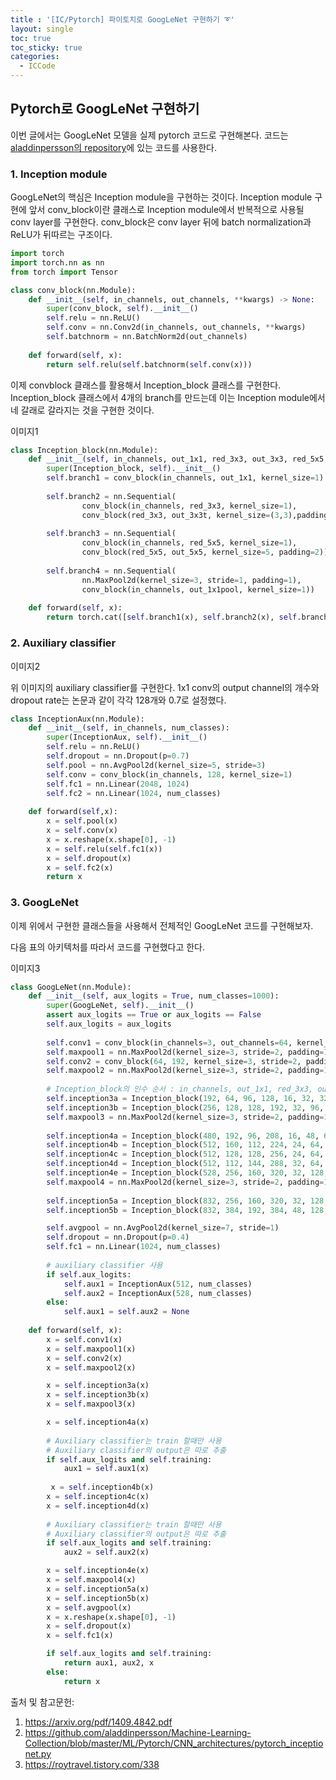 ```yaml
---
title : '[IC/Pytorch] 파이토치로 GoogLeNet 구현하기 ➰' 
layout: single
toc: true
toc_sticky: true
categories:
  - ICCode
---
```


## Pytorch로 GoogLeNet 구현하기

이번 글에서는 GoogLeNet 모델을 실제 pytorch 코드로 구현해본다. 코드는 [<U>aladdinpersson의 repository</U>](https://github.com/aladdinpersson/Machine-Learning-Collection/blob/master/ML/Pytorch/CNN_architectures/pytorch_inceptionet.py)에 있는 코드를 사용한다.

### 1. Inception module

GoogLeNet의 핵심은 Inception module을 구현하는 것이다. Inception module 구현에 앞서 conv_block이란 클래스로 Inception module에서 반복적으로 사용될 conv layer를 구현한다. conv_block은 conv layer 뒤에 batch normalization과 ReLU가 뒤따르는 구조이다.


```python
import torch
import torch.nn as nn
from torch import Tensor

class conv_block(nn.Module):
    def __init__(self, in_channels, out_channels, **kwargs) -> None:
        super(conv_block, self).__init__()
        self.relu = nn.ReLU()
        self.conv = nn.Conv2d(in_channels, out_channels, **kwargs)
        self.batchnorm = nn.BatchNorm2d(out_channels)
    
    def forward(self, x):
        return self.relu(self.batchnorm(self.conv(x)))
```

이제 convblock 클래스를 활용해서 Inception_block 클래스를 구현한다. Inception_block 클래스에서 4개의 branch를 만드는데 이는 Inception module에서 네 갈래로 갈라지는 것을 구현한 것이다.

이미지1


```python
class Inception_block(nn.Module):
    def __init__(self, in_channels, out_1x1, red_3x3, out_3x3, red_5x5, out_5x5, out_1x1pool):
        super(Inception_block, self).__init__()
        self.branch1 = conv_block(in_channels, out_1x1, kernel_size=1)
        
        self.branch2 = nn.Sequential(
                conv_block(in_channels, red_3x3, kernel_size=1),
                conv_block(red_3x3, out_3x3t, kernel_size=(3,3),padding=1))
        
        self.branch3 = nn.Sequential(
                conv_block(in_channels, red_5x5, kernel_size=1),
                conv_block(red_5x5, out_5x5, kernel_size=5, padding=2))
        
        self.branch4 = nn.Sequential(
                nn.MaxPool2d(kernel_size=3, stride=1, padding=1),
                conv_block(in_channels, out_1x1pool, kernel_size=1))
        
    def forward(self, x):
        return torch.cat([self.branch1(x), self.branch2(x), self.branch3(x), self.branch4(x)],1)
```

### 2. Auxiliary classifier

이미지2

위 이미지의 auxiliary classifier를 구현한다. 1x1 conv의 output channel의 개수와 dropout rate는 논문과 같이 각각 128개와 0.7로 설정했다.


```python
class InceptionAux(nn.Module):
    def __init__(self, in_channels, num_classes):
        super(InceptionAux, self).__init__()
        self.relu = nn.ReLU()
        self.dropout = nn.Dropout(p=0.7)
        self.pool = nn.AvgPool2d(kernel_size=5, stride=3)
        self.conv = conv_block(in_channels, 128, kernel_size=1)
        self.fc1 = nn.Linear(2048, 1024)
        self.fc2 = nn.Linear(1024, num_classes)
    
    def forward(self,x):
        x = self.pool(x)
        x = self.conv(x)
        x = x.reshape(x.shape[0], -1)
        x = self.relu(self.fc1(x))
        x = self.dropout(x)
        x = self.fc2(x)
        return x
```

### 3. GoogLeNet

이제 위에서 구현한 클래스들을 사용해서 전체적인 GoogLeNet 코드를 구현해보자. 

다음 표의 아키텍처를 따라서 코드를 구현했다고 한다.

이미지3


```python
class GoogLeNet(nn.Module):
    def __init__(self, aux_logits = True, num_classes=1000):
        super(GoogLeNet, self).__init__()
        assert aux_logits == True or aux_logits == False
        self.aux_logits = aux_logits
        
        self.conv1 = conv_block(in_channels=3, out_channels=64, kernel_size=7, stride=2, padding=3)
        self.maxpool1 = nn.MaxPool2d(kernel_size=3, stride=2, padding=1)
        self.conv2 = conv_block(64, 192, kernel_size=3, stride=2, padding=1)
        self.maxpool2 = nn.MaxPool2d(kernel_size=3, stride=2, padding=1)
        
        # Inception_block의 인수 순서 : in_channels, out_1x1, red_3x3, out_3x3, red_5x5, out_5x5, out_1x1pool
        self.inception3a = Inception_block(192, 64, 96, 128, 16, 32, 32)
        self.inception3b = Inception_block(256, 128, 128, 192, 32, 96, 64)
        self.maxpool3 = nn.MaxPool2d(kernel_size=3, stride=2, padding=1)
        
        self.inception4a = Inception_block(480, 192, 96, 208, 16, 48, 64)
        self.inception4b = Inception_block(512, 160, 112, 224, 24, 64, 64)
        self.inception4c = Inception_block(512, 128, 128, 256, 24, 64, 64)
        self.inception4d = Inception_block(512, 112, 144, 288, 32, 64, 64)
        self.inception4e = Inception_block(528, 256, 160, 320, 32, 128, 128)
        self.maxpool4 = nn.MaxPool2d(kernel_size=3, stride=2, padding=1)
        
        self.inception5a = Inception_block(832, 256, 160, 320, 32, 128, 128)
        self.inception5b = Inception_block(832, 384, 192, 384, 48, 128, 128)

        self.avgpool = nn.AvgPool2d(kernel_size=7, stride=1)
        self.dropout = nn.Dropout(p=0.4)
        self.fc1 = nn.Linear(1024, num_classes)
        
        # auxiliary classifier 사용
        if self.aux_logits:
            self.aux1 = InceptionAux(512, num_classes)
            self.aux2 = InceptionAux(528, num_classes)
        else:
            self.aux1 = self.aux2 = None
            
    def forward(self, x):
        x = self.conv1(x)
        x = self.maxpool1(x)
        x = self.conv2(x)
        x = self.maxpool2(x)

        x = self.inception3a(x)
        x = self.inception3b(x)
        x = self.maxpool3(x)

        x = self.inception4a(x)
        
        # Auxiliary classifier는 train 할때만 사용
        # Auxiliary classifier의 output은 따로 추출
        if self.aux_logits and self.training:
            aux1 = self.aux1(x)
        
         x = self.inception4b(x)
        x = self.inception4c(x)
        x = self.inception4d(x)
        
        # Auxiliary classifier는 train 할때만 사용
        # Auxiliary classifier의 output은 따로 추출
        if self.aux_logits and self.training:
            aux2 = self.aux2(x)

        x = self.inception4e(x)
        x = self.maxpool4(x)
        x = self.inception5a(x)
        x = self.inception5b(x)
        x = self.avgpool(x)
        x = x.reshape(x.shape[0], -1)
        x = self.dropout(x)
        x = self.fc1(x)

        if self.aux_logits and self.training:
            return aux1, aux2, x
        else:
            return x
```

출처 및 참고문헌:

1. https://arxiv.org/pdf/1409.4842.pdf
2. https://github.com/aladdinpersson/Machine-Learning-Collection/blob/master/ML/Pytorch/CNN_architectures/pytorch_inceptionet.py
3. https://roytravel.tistory.com/338
